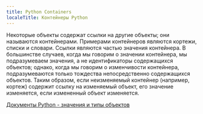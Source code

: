 ```yaml
---
title: Python Containers
localeTitle: Контейнеры Python
---
```

Некоторые объекты содержат ссылки на другие объекты; они называются контейнерами. Примерами контейнеров являются кортежи, списки и словари. Ссылки являются частью значения контейнера. В большинстве случаев, когда мы говорим о значении контейнера, мы подразумеваем значения, а не идентификаторы содержащихся объектов; однако, когда мы говорим о изменчивости контейнера, подразумеваются только тождества непосредственно содержащихся объектов. Таким образом, если неизменяемый контейнер (например, кортеж) содержит ссылку на изменяемый объект, его значение изменяется, если измененный объект изменяется.

[Документы Python - значения и типы объектов](https://docs.python.org/3/reference/datamodel.html#objects-values-and-types)